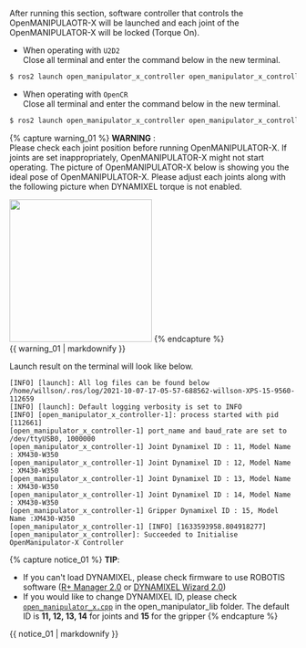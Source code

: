 
After running this section, software controller that controls the OpenMANIPULAOTR-X will be launched and each joint of the OpenMANIPULATOR-X will be locked (Torque On).  

- When operating with `U2D2`  
Close all terminal and enter the command below in the new terminal.
```bash
$ ros2 launch open_manipulator_x_controller open_manipulator_x_controller.launch.py
```

- When operating with `OpenCR`  
Close all terminal and enter the command below in the new terminal.
```bash
$ ros2 launch open_manipulator_x_controller open_manipulator_x_controller.launch.py usb_port:=/dev/ttyACM0
```

{% capture warning_01 %}
**WARNING** :  
Please check each joint position before running OpenMANIPULATOR-X. If joints are set inappropriately, OpenMANIPULATOR-X might not start operating.
The picture of OpenMANIPULATOR-X below is showing you the ideal pose of OpenMANIPULATOR-X. Please adjust each joints along with the following picture when DYNAMIXEL torque is not enabled.    
        
<img src="/assets/images/platform/openmanipulator_x/open_manipulator_start_pose.png" width="250">
{% endcapture %}
<div class="notice--warning">{{ warning_01 | markdownify }}</div>

Launch result on the terminal will look like below.  
```
[INFO] [launch]: All log files can be found below /home/willson/.ros/log/2021-10-07-17-05-57-688562-willson-XPS-15-9560-112659
[INFO] [launch]: Default logging verbosity is set to INFO
[INFO] [open_manipulator_x_controller-1]: process started with pid [112661]
[open_manipulator_x_controller-1] port_name and baud_rate are set to /dev/ttyUSB0, 1000000 
[open_manipulator_x_controller-1] Joint Dynamixel ID : 11, Model Name : XM430-W350
[open_manipulator_x_controller-1] Joint Dynamixel ID : 12, Model Name : XM430-W350
[open_manipulator_x_controller-1] Joint Dynamixel ID : 13, Model Name : XM430-W350
[open_manipulator_x_controller-1] Joint Dynamixel ID : 14, Model Name : XM430-W350
[open_manipulator_x_controller-1] Gripper Dynamixel ID : 15, Model Name :XM430-W350
[open_manipulator_x_controller-1] [INFO] [1633593958.804918277] [open_manipulator_x_controller]: Succeeded to Initialise OpenManipulator-X Controller
```

{% capture notice_01 %}
**TIP**:
- If you can't load DYNAMIXEL, please check firmware to use ROBOTIS software ([R+ Manager 2.0](http://emanual.robotis.com/docs/en/software/rplus2/manager/) or [DYNAMIXEL Wizard 2.0](/docs/en/software/dynamixel/dynamixel_wizard2/#firmware-update))
- If you would like to change DYNAMIXEL ID, please check [`open_manipulator_x.cpp`](https://github.com/ROBOTIS-GIT/open_manipulator/blob/ros2/open_manipulator_x_libs/src/open_manipulator_x.cpp#L40) in the open_manipulator_lib folder. The default ID is **11, 12, 13, 14** for joints and **15** for the gripper
{% endcapture %}
<div class="notice--success">{{ notice_01 | markdownify }}</div>
